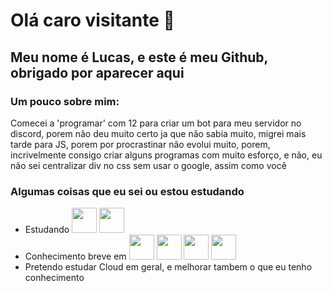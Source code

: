 # Olá caro visitante 👋

## Meu nome é Lucas, e este é meu Github, obrigado por aparecer aqui

### Um pouco sobre mim:
Comecei a 'programar' com 12 para criar um bot para meu servidor no discord, porem não deu muito certo ja que não sabia muito, migrei mais tarde para JS, porem por procrastinar não evolui muito, porem, incrivelmente consigo criar alguns programas com muito esforço, e não, eu não sei centralizar div no css sem usar o google, assim como você

### Algumas coisas que eu sei ou estou estudando
 - Estudando <img src="https://cdn.jsdelivr.net/gh/devicons/devicon/icons/rust/rust-plain.svg" width="40" height="40" /> <img src="https://cdn.jsdelivr.net/gh/devicons/devicon/icons/git/git-plain.svg" width="40" height="40"/> 
 - Conhecimento breve em <img src="https://cdn.jsdelivr.net/gh/devicons/devicon/icons/html5/html5-plain.svg" width="40" height="40" /> <img src="https://cdn.jsdelivr.net/gh/devicons/devicon/icons/javascript/javascript-original.svg" width="40" height="40" /> <img src="https://cdn.jsdelivr.net/gh/devicons/devicon/icons/css3/css3-plain.svg" width="40" height="40"/> <img src="https://cdn.jsdelivr.net/gh/devicons/devicon/icons/nodejs/nodejs-original.svg"  width="40" height="40"/>
 - Pretendo estudar Cloud em geral, e melhorar tambem o que eu tenho conhecimento
